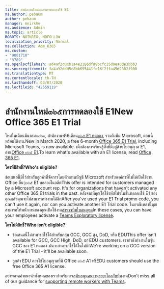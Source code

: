 ```yaml
---
title: สำนักงานใหม่๓๖๕การทดลองใช้ E1
ms.author: pebaum
author: pebaum
manager: mnirkhe
ms.audience: Admin
ms.topic: article
ROBOTS: NOINDEX, NOFOLLOW
localization_priority: Normal
ms.collection: Adm_O365
ms.custom:
- "9001710"
- "3789"
ms.openlocfilehash: ad4af2c0cb1a4e2186df89bcfc35d0ea0de3bbb3
ms.sourcegitcommit: fa4a92ddd5c8bb695441fe16f2ffa4562382f900
ms.translationtype: MT
ms.contentlocale: th-TH
ms.lasthandoff: 03/07/2020
ms.locfileid: "42559119"
---
```

# <a name="new-office-365-e1-trial"></a><span data-ttu-id="e6545-102">สำนักงานใหม่๓๖๕การทดลองใช้ E1</span><span class="sxs-lookup"><span data-stu-id="e6545-102">New Office 365 E1 Trial</span></span>

<span data-ttu-id="e6545-103">ใหม่ในเดือนมีนาคม๒๐๒๐, สำนักงานฟรี6เดือน[๓๖๕ E1 ทดลอง](https://docs.microsoft.com/MicrosoftTeams/e1-trial-license), รวมถึงทีม Microsoft, ตอนนี้พร้อมใช้งาน.</span><span class="sxs-lookup"><span data-stu-id="e6545-103">New in March 2020, a free 6-month [Office 365 E1 Trial](https://docs.microsoft.com/MicrosoftTeams/e1-trial-license), including Microsoft Teams, is now available.</span></span> <span data-ttu-id="e6545-104">เมื่อต้องการเรียนรู้สิ่งที่มีอยู่ด้วยใบอนุญาต E1, อ่าน[Office ๓๖๕ E1](https://www.microsoft.com/microsoft-365/business/office-365-enterprise-e1-business-software).</span><span class="sxs-lookup"><span data-stu-id="e6545-104">To learn what's available with an E1 license, read [Office 365 E1](https://www.microsoft.com/microsoft-365/business/office-365-enterprise-e1-business-software).</span></span>

<span data-ttu-id="e6545-105">**ใครที่มีสิทธิ์?**</span><span class="sxs-lookup"><span data-stu-id="e6545-105">**Who's eligible?**</span></span>

<span data-ttu-id="e6545-106">ข้อเสนอนี้มีไว้สำหรับลูกค้าที่จัดการโดยตัวแทนบัญชี Microsoft สำหรับองค์กรที่ไม่ได้เปิดใช้งาน Office อื่นๆ๓๖๕ E1 ทดลองในอดีต</span><span class="sxs-lookup"><span data-stu-id="e6545-106">This offer is intended for customers managed by a Microsoft account rep. It's for organizations that haven't activated any other Office 365 E1 trials in the past.</span></span> <span data-ttu-id="e6545-107">หลังจากที่คุณได้ใช้รหัสโปรโมชั่นทดลองใช้ E1 ของคุณแล้วคุณจะไม่สามารถทำงานได้อีก</span><span class="sxs-lookup"><span data-stu-id="e6545-107">After you've used your E1 Trial promo code, you can't use it again, nor can you activate another E1 Trial code.</span></span> <span data-ttu-id="e6545-108">ในกรณีเหล่านี้คุณสามารถให้พนักงานของคุณเปิดใช้งาน[สำรวจทีมใบอนุญาต](https://docs.microsoft.com/MicrosoftTeams/teams-exploratory)</span><span class="sxs-lookup"><span data-stu-id="e6545-108">In these cases, you can have your employees activate a [Teams Exploratory license](https://docs.microsoft.com/MicrosoftTeams/teams-exploratory).</span></span>

<span data-ttu-id="e6545-109">**ใครไม่มีสิทธิ์?**</span><span class="sxs-lookup"><span data-stu-id="e6545-109">**Who isn't eligible?**</span></span>

- <span data-ttu-id="e6545-110">ข้อเสนอนี้ไม่สามารถใช้ได้สำหรับกลุ่ม GCC, GCC สูง, DoD, หรือ EDU</span><span class="sxs-lookup"><span data-stu-id="e6545-110">This offer isn't available for GCC, GCC High, DoD, or EDU customers.</span></span> <span data-ttu-id="e6545-111">เรากำลังทำงานในรุ่น GCC ของ E1 ทดลอง-มันจะสามารถใช้ได้ในไม่ช้า</span><span class="sxs-lookup"><span data-stu-id="e6545-111">We're working on a GCC version of the E1 Trial - it'll be available soon.</span></span>

 - <span data-ttu-id="e6545-112">ลูกค้า EDU ควรใช้ใบอนุญาตที่มี Office ๓๖๕ A1 ฟรี</span><span class="sxs-lookup"><span data-stu-id="e6545-112">EDU customers should use the free Office 365 A1 license.</span></span>

<span data-ttu-id="e6545-113">อย่าพลาดคำแนะนำทั้งหมดของเราสำหรับการ[สนับสนุนคนงานระยะไกลกับทีม](https://docs.microsoft.com/MicrosoftTeams/support-remote-work-with-teams)งาน</span><span class="sxs-lookup"><span data-stu-id="e6545-113">Don't miss all of our guidance for [supporting remote workers with Teams](https://docs.microsoft.com/MicrosoftTeams/support-remote-work-with-teams).</span></span>
